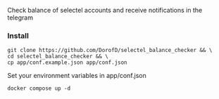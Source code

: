 Check  balance of  selectel accounts and receive notifications in the telegram


### Install

```
git clone https://github.com/DorofD/selectel_balance_checker && \
cd selectel_balance_checker && \
cp app/conf.example.json app/conf.json
```
Set your environment variables in app/conf.json
```
docker compose up -d
```

